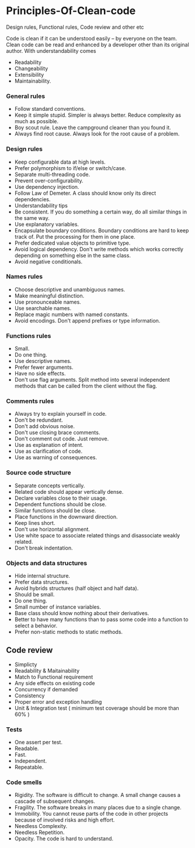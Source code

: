 # Principles-Of-Clean-code
Design rules, Functional rules, Code review and other etc

Code is clean if it can be understood easily – by everyone on the team. Clean code can be read and enhanced by a developer other than its original author. 
With understandability comes 

* Readability
* Changeability
* Extensibility
* Maintainability.

### General rules
* Follow standard conventions.
* Keep it simple stupid. Simpler is always better. Reduce complexity as much as possible.
* Boy scout rule. Leave the campground cleaner than you found it.
* Always find root cause. Always look for the root cause of a problem.

### Design rules
* Keep configurable data at high levels.
* Prefer polymorphism to if/else or switch/case.
* Separate multi-threading code.
* Prevent over-configurability.
* Use dependency injection.
* Follow Law of Demeter. A class should know only its direct dependencies.
* Understandability tips
* Be consistent. If you do something a certain way, do all similar things in the same way.
* Use explanatory variables.
* Encapsulate boundary conditions. Boundary conditions are hard to keep track of. Put the processing for them in one place.
* Prefer dedicated value objects to primitive type.
* Avoid logical dependency. Don't write methods which works correctly depending on something else in the same class.
* Avoid negative conditionals.


### Names rules
* Choose descriptive and unambiguous names.
* Make meaningful distinction.
* Use pronounceable names.
* Use searchable names.
* Replace magic numbers with named constants.
* Avoid encodings. Don't append prefixes or type information.


### Functions rules
* Small.
* Do one thing.
* Use descriptive names.
* Prefer fewer arguments.
* Have no side effects.
* Don't use flag arguments. Split method into several independent methods that can be called from the client without the flag.

### Comments rules
* Always try to explain yourself in code.
* Don't be redundant.
* Don't add obvious noise.
* Don't use closing brace comments.
* Don't comment out code. Just remove.
* Use as explanation of intent.
* Use as clarification of code.
* Use as warning of consequences.

### Source code structure
* Separate concepts vertically.
* Related code should appear vertically dense.
* Declare variables close to their usage.
* Dependent functions should be close.
* Similar functions should be close.
* Place functions in the downward direction.
* Keep lines short.
* Don't use horizontal alignment.
* Use white space to associate related things and disassociate weakly related.
* Don't break indentation.


### Objects and data structures
* Hide internal structure.
* Prefer data structures.
* Avoid hybrids structures (half object and half data).
* Should be small.
* Do one thing.
* Small number of instance variables.
* Base class should know nothing about their derivatives.
* Better to have many functions than to pass some code into a function to select a behavior.
* Prefer non-static methods to static methods.

## Code review

* Simplicty
* Readability & Maitainability 
* Match to Functional requirement
* Any side effects on existing code
* Concurrency if demanded
* Consistency
* Proper error and exception handling 
* Unit & Integration test ( minimum test coverage should be more than 60% )


### Tests
* One assert per test.
* Readable.
* Fast.
* Independent.
* Repeatable.

### Code smells
* Rigidity. The software is difficult to change. A small change causes a cascade of subsequent changes.
* Fragility. The software breaks in many places due to a single change.
* Immobility. You cannot reuse parts of the code in other projects because of involved risks and high effort.
* Needless Complexity.
* Needless Repetition.
* Opacity. The code is hard to understand.
